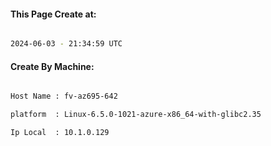 
   
#### This Page Create at:

```bash

2024-06-03 - 21:34:59 UTC

```

#### Create By Machine:

```bash

Host Name : fv-az695-642

platform  : Linux-6.5.0-1021-azure-x86_64-with-glibc2.35

Ip Local  : 10.1.0.129

```

